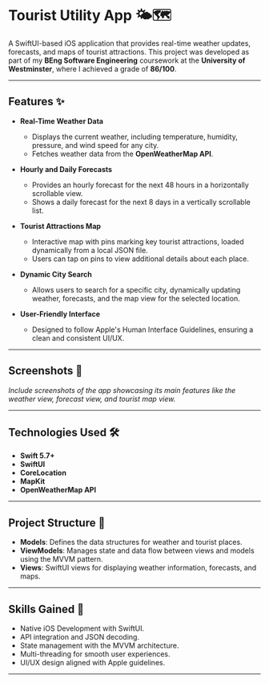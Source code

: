 # Tourist Utility App 🌤️🗺️

A SwiftUI-based iOS application that provides real-time weather updates, forecasts, and maps of tourist attractions. This project was developed as part of my **BEng Software Engineering** coursework at the **University of Westminster**, where I achieved a grade of **86/100**.

---

## Features ✨  
- **Real-Time Weather Data**  
  - Displays the current weather, including temperature, humidity, pressure, and wind speed for any city.  
  - Fetches weather data from the **OpenWeatherMap API**.  

- **Hourly and Daily Forecasts**  
  - Provides an hourly forecast for the next 48 hours in a horizontally scrollable view.  
  - Shows a daily forecast for the next 8 days in a vertically scrollable list.  

- **Tourist Attractions Map**  
  - Interactive map with pins marking key tourist attractions, loaded dynamically from a local JSON file.  
  - Users can tap on pins to view additional details about each place.  

- **Dynamic City Search**  
  - Allows users to search for a specific city, dynamically updating weather, forecasts, and the map view for the selected location.  

- **User-Friendly Interface**  
  - Designed to follow Apple's Human Interface Guidelines, ensuring a clean and consistent UI/UX.

---

## Screenshots 📸  
*Include screenshots of the app showcasing its main features like the weather view, forecast view, and tourist map view.*

---

## Technologies Used 🛠️  
- **Swift 5.7+**  
- **SwiftUI**  
- **CoreLocation**  
- **MapKit**  
- **OpenWeatherMap API**  

---

## Project Structure 📂
- **Models**: Defines the data structures for weather and tourist places.
- **ViewModels**: Manages state and data flow between views and models using the MVVM pattern.
- **Views**: SwiftUI views for displaying weather information, forecasts, and maps.

---

## Skills Gained 🧠
- Native iOS Development with SwiftUI.
- API integration and JSON decoding.
- State management with the MVVM architecture.
- Multi-threading for smooth user experiences.
- UI/UX design aligned with Apple guidelines.

---
